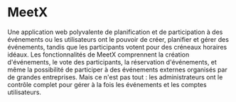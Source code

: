 # MeetX
Une application web polyvalente de planification et de participation à des événements ou les utilisateurs ont le pouvoir de créer, planifier et gérer des événements, tandis  que les participants votent pour des créneaux horaires idéaux. 
Les fonctionnalités de MeetX comprennent la création d'événements, le vote des participants, la réservation  d'événements, et même la possibilité de participer à des événements externes organisés par de grandes entreprises. 
Mais ce n'est pas tout : les administrateurs ont le contrôle complet pour gérer à la fois les événements et les comptes utilisateurs. 
